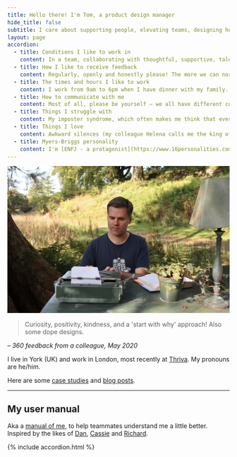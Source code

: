 ```yaml
---
title: Hello there! I'm Tom, a product design manager
hide_title: false
subtitle: I care about supporting people, elevating teams, designing human-centered products and shaping strategy.
layout: page
accordion: 
  - title: Conditions I like to work in
    content: In a team, collaborating with thoughtful, supportive, talented people. I like working remotely, but also get a buzz from the office environment and in-person chats. I like to be positive, and I've been told I'm always smiling at work – although I'm sure that's not true. I try to be authentic, and am honest if I'm feeling down. 
  - title: How I like to receive feedback
    content: Regularly, openly and honestly please! The more we can normalise this the better. I find the [COIN framework](https://www.mindtools.com/pages/article/COIN.htm) helpful.
  - title: The times and hours I like to work
    content: I work from 9am to 6pm when I have dinner with my family. All work devices etc are off beyond these times. I encourage others to do the same and I think leadership has an example to set, to help people achieve a good work-life balance and not burn out.
  - title: How to communicate with me
    content: Most of all, please be yourself – we all have different communication styles, and I hope you feel you can be authentic. But I'm also a sucker for a polite 'how are you?', please and thanks. Slack's fine for simple, short messages – for anything more, I like jumping on a web cam or having a walk and talk on the phone. I may prefer to have a night's sleep before responding to something tricky. 
  - title: Things I struggle with
    content: My imposter syndrome, which often makes me think that everyone else knows better. I can get defensive during disagreements (did you know that's [hard-wired into our human brains?](https://podcasts.apple.com/gb/podcast/conflicted-is-there-a-route-to-better-disagreement-at-work/id1190000968?i=1000507995326)), but less so than I used to.
  - title: Things I love
    content: Awkward silences (my colleague Helena calls me the king of awkward silences) – I think they're such a helpful way to get other people to speak, particularly quieter members of a group. I really value other teammates contributing to the design process, whatever their role. And, as many of my colleagues unfortunately know, I like bad puns and dad jokes.
  - title: Myers-Briggs personality
    content: I'm [ENFJ - a protagonist](https://www.16personalities.com/enfj-personality), although I think I'm on the border of extrovert and introvert (and Myers-Briggs is unreliable at best). 
---
```


![Tom at a typewriter outside](/images/tom-typewriter.webp "Tom at a typewriter outside")

<div class="feature-block" markdown="1">

> Curiosity, positivity, kindness, and a 'start with why' approach! Also some dope designs.

– *360 feedback from a colleague, May 2020*

</div>

I live in York (UK) and work in London, most recently at [Thriva](https://thriva.co/). My pronouns are he/him. 

Here are some [case studies](/portfolio/) and [blog posts](/blog/).


<hr>

## <a name="user-manual"></a>My user manual

Aka a [manual of me](https://manualofme.co/), to help teammates understand me a little better. Inspired by the likes of [Dan](https://medium.com/@dasbarrett/a-user-manual-for-dan-d0a285874f72), [Cassie](https://medium.com/@cassierobinson/a-user-manual-for-me-d3a851fbc694) and [Richard](https://medium.com/@mcleanonline/helping-other-people-get-to-know-you-aa2dbff5c0f8).

{% include accordion.html %}